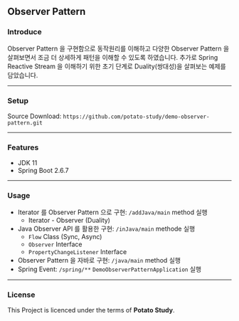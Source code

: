 ## Observer Pattern


### Introduce

Observer Pattern 을 구현함으로 동작원리를 이해하고 다양한 Observer Pattern 을 살펴보면서 조금 더 상세하게 패턴을 이해할 수 있도록 하였습니다. 추가로 Spring Reactive Stream 을 이해하기 위한 초기 단계로 Duality(쌍대성)을 살펴보는 예제를 담았습니다.

---

### Setup

Source Download: ```https://github.com/potato-study/demo-observer-pattern.git```

---


### Features

* JDK 11
* Spring Boot 2.6.7

---

### Usage

* Iterator 를 Observer Pattern 으로 구현: ```/addJava/main``` method 실행
  * Iterator - Observer (Duality)
* Java Observer API 를 활용한 구현: ```/inJava/main``` methode 실행
  * ```Flow``` Class (Sync, Async)
  * ```Observer``` Interface
  * ```PropertyChangeListener``` Interface
* Observer Pattern 을 자바로 구현: ```/java/main``` method 실행
* Spring Event: ```/spring/**``` ```DemoObserverPatternApplication``` 실행

---

### License

This Project is licenced under the terms of **Potato Study**.